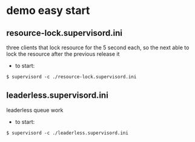 # demo easy start

## resource-lock.supervisord.ini
three clients that lock resource for the 5 second each, so the next able to lock the resource after the previous release it

- to start:
```shell
$ supervisord -c ./resource-lock.supervisord.ini
```

## leaderless.supervisord.ini
leaderless queue work

- to start:
```shell
$ supervisord -c ./leaderless.supervisord.ini


```
